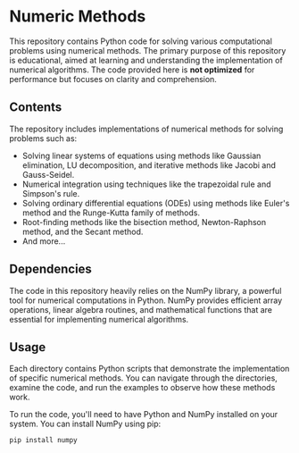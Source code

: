 # Numeric Methods

This repository contains Python code for solving various computational problems using numerical methods. The primary purpose of this repository is educational, aimed at learning and understanding the implementation of numerical algorithms. The code provided here is **not optimized** for performance but focuses on clarity and comprehension.

## Contents

The repository includes implementations of numerical methods for solving problems such as:
- Solving linear systems of equations using methods like Gaussian elimination, LU decomposition, and iterative methods like Jacobi and Gauss-Seidel.
- Numerical integration using techniques like the trapezoidal rule and Simpson's rule.
- Solving ordinary differential equations (ODEs) using methods like Euler's method and the Runge-Kutta family of methods.
- Root-finding methods like the bisection method, Newton-Raphson method, and the Secant method.
- And more...

## Dependencies

The code in this repository heavily relies on the NumPy library, a powerful tool for numerical computations in Python. NumPy provides efficient array operations, linear algebra routines, and mathematical functions that are essential for implementing numerical algorithms.

## Usage

Each directory contains Python scripts that demonstrate the implementation of specific numerical methods. You can navigate through the directories, examine the code, and run the examples to observe how these methods work.

To run the code, you'll need to have Python and NumPy installed on your system. You can install NumPy using pip:

```bash
pip install numpy
```

